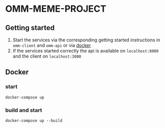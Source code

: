 # OMM-MEME-PROJECT

## Getting started

1. Start the services via the corresponding getting started instructions in `omm-client` and `omm-api` or via [docker](##Docker)
2. If the services started correctly the api is available on `localhost:8000` and the client on `localhost:3000`  


## Docker

### start

`docker-compose up`

### build and start

`docker-compose up --build`
